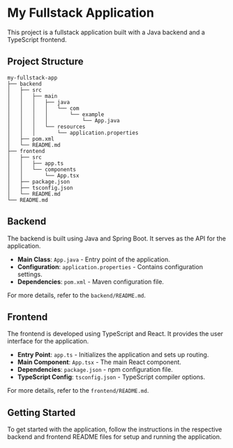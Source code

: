 # My Fullstack Application

This project is a fullstack application built with a Java backend and a TypeScript frontend. 

## Project Structure

```
my-fullstack-app
├── backend
│   ├── src
│   │   ├── main
│   │   │   ├── java
│   │   │   │   └── com
│   │   │   │       └── example
│   │   │   │           └── App.java
│   │   │   └── resources
│   │   │       └── application.properties
│   ├── pom.xml
│   └── README.md
├── frontend
│   ├── src
│   │   ├── app.ts
│   │   └── components
│   │       └── App.tsx
│   ├── package.json
│   ├── tsconfig.json
│   └── README.md
└── README.md
```

## Backend

The backend is built using Java and Spring Boot. It serves as the API for the application.

- **Main Class**: `App.java` - Entry point of the application.
- **Configuration**: `application.properties` - Contains configuration settings.
- **Dependencies**: `pom.xml` - Maven configuration file.

For more details, refer to the `backend/README.md`.

## Frontend

The frontend is developed using TypeScript and React. It provides the user interface for the application.

- **Entry Point**: `app.ts` - Initializes the application and sets up routing.
- **Main Component**: `App.tsx` - The main React component.
- **Dependencies**: `package.json` - npm configuration file.
- **TypeScript Config**: `tsconfig.json` - TypeScript compiler options.

For more details, refer to the `frontend/README.md`.

## Getting Started

To get started with the application, follow the instructions in the respective backend and frontend README files for setup and running the application.